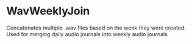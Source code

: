 WavWeeklyJoin
=============

Concatenates multiple .wav files based on the week they were created. Used for merging daily audio journals into weekly audio journals
